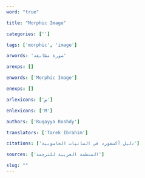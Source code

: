 ```yaml
---
word: "true"

title: "Morphic Image"

categories: ['']

tags: ['morphic', 'image']

arwords: 'صورة مطابقة'

arexps: []

enwords: ['Morphic Image']

enexps: []

arlexicons: ['ص']

enlexicons: ['M']

authors: ['Ruqayya Roshdy']

translators: ['Tarek Ibrahim']

citations: ['دليل أكسفورد في السانيات الحاسوبية']

sources: ['المنظمة العربية للترجمة']

slug: ""
---
```


